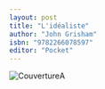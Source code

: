 ```yaml
---
layout: post
title: "L'idéaliste"
author: "John Grisham"
isbn: "9782266078597"
editor: "Pocket"
---
```

![Couverture](/img/9782266078597.jpg)A